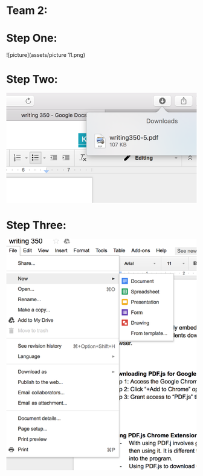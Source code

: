 <h1>
Team 2: 
</h1>

<h1>
Step One:
</h1>
![picture](assets/picture 11.png)

<h1>
Step Two: 
</h1>

![picture](assets/picture3.png)

<h1>
Step Three: 
</h1>

![picture](assets/picture5.png)

